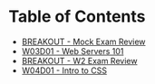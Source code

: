 # Table of Contents

* [BREAKOUT - Mock Exam Review](/breakout-mock-exam-review)
* [W03D01 - Web Servers 101](/w03d01)
* [BREAKOUT - W2 Exam Review](/breakout-w2-exam)
* [W04D01 - Intro to CSS](/w04d01)
